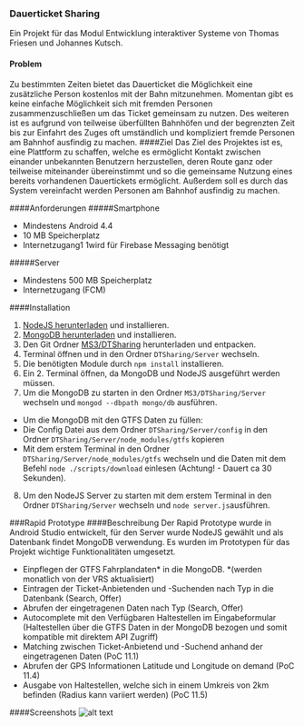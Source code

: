 ### Dauerticket Sharing
Ein Projekt für das Modul Entwicklung interaktiver Systeme von Thomas Friesen und Johannes Kutsch.
#### Problem
Zu bestimmten Zeiten bietet das Dauerticket die Möglichkeit eine zusätzliche Person
kostenlos mit der Bahn mitzunehmen. Momentan gibt es keine einfache Möglichkeit
sich mit fremden Personen zusammenzuschließen um das Ticket gemeinsam zu
nutzen. Des weiteren ist es aufgrund von teilweise überfüllten Bahnhöfen und der
begrenzten Zeit bis zur Einfahrt des Zuges oft umständlich und kompliziert fremde
Personen am Bahnhof ausfindig zu machen.
####Ziel
Das Ziel des Projektes ist es, eine Plattform zu schaffen, welche es ermöglicht Kontakt
zwischen einander unbekannten Benutzern herzustellen, deren Route ganz oder
teilweise miteinander übereinstimmt und so die gemeinsame Nutzung eines bereits
vorhandenen Dauertickets ermöglicht. Außerdem soll es durch das System
vereinfacht werden Personen am Bahnhof ausfindig zu machen.

####Anforderungen
#####Smartphone
* Mindestens Android 4.4
* 10 MB Speicherplatz
* Internetzugang1 1wird für Firebase Messaging benötigt

#####Server
* Mindestens 500 MB Speicherplatz
* Internetzugang (FCM)

####Installation
1. [NodeJS herunterladen](https://nodejs.org/en/download/) und installieren.
2. [MongoDB herunterladen](https://www.mongodb.org/downloads#production) und installieren.
3. Den Git Ordner [MS3/DTSharing](https://github.com/netrox91/EISSS16FriesenKutsch/tree/master/MS3/DTSharing) herunterladen und entpacken.
4. Terminal öffnen und in den Ordner ```DTSharing/Server``` wechseln.
5. Die benötigten Module durch ```npm install``` installieren.
6. Ein 2. Terminal öffnen, da MongoDB und NodeJS ausgeführt werden müssen.
7. Um die MongoDB zu starten in den Ordner ```MS3/DTSharing/Server``` wechseln und ```mongod --dbpath mongo/db``` ausführen.
 * Um die MongoDB mit den GTFS Daten zu füllen:
 * Die Config Datei aus dem Ordner ```DTSharing/Server/config``` in den Ordner ```DTSharing/Server/node_modules/gtfs``` kopieren
 * Mit dem erstem Terminal in den Ordner ```DTSharing/Server/node_modules/gtfs``` wechseln und die Daten mit dem Befehl ```node ./scripts/download``` einlesen (Achtung! - Dauert ca 30 Sekunden).
8. Um den NodeJS Server zu starten mit dem erstem Terminal in den Ordner ```DTSharing/Server``` wechseln und ```node server.js```ausführen.


###Rapid Prototype
####Beschreibung
Der Rapid Prototype wurde in Android Studio entwickelt, für den Server wurde NodeJS gewählt und als Datenbank findet MongoDB verwendung. Es wurden im Prototypen für das Projekt wichtige Funktionalitäten umgesetzt.
* Einpflegen der GTFS Fahrplandaten* in die MongoDB. *(werden monatlich von der VRS aktualisiert)
* Eintragen der Ticket-Anbietenden und -Suchenden nach Typ in die Datenbank (Search, Offer)
* Abrufen der eingetragenen Daten nach Typ (Search, Offer)
* Autocomplete mit den Verfügbaren Haltestellen im Eingabeformular (Haltestellen über die GTFS Daten in der MongoDB bezogen und somit kompatible mit direktem API Zugriff)
* Matching zwischen Ticket-Anbietend und -Suchend anhand der eingetragenen Daten (PoC 11.1)
* Abrufen der GPS Informationen Latitude und Longitude on demand (PoC 11.4)
* Ausgabe von Haltestellen, welche sich in einem Umkreis von 2km befinden (Radius kann variiert werden) (PoC 11.5)

####Screenshots
![alt text](https://github.com/netrox91/EISSS16FriesenKutsch/blob/master/MS1/Rapid%20Prototype%20Screenshots/All.png "Screenshot")
